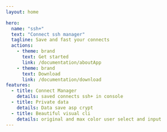 ```yaml
---
layout: home

hero:
  name: "ssh+"
  text: "Connect ssh manager"
  tagline: Save and fast your connects
  actions:
    - theme: brand
      text: Get started
      link: /documentation/aboutApp
    - theme: brand
      text: Download
      link: /documentation/download
features:
  - title: Connect Manager
    details: saved connects ssh+ in console
  - title: Private data
    details: Data save asp crypt
  - title: Beautiful visual cli
    details: original and max color user select and input
---
```


